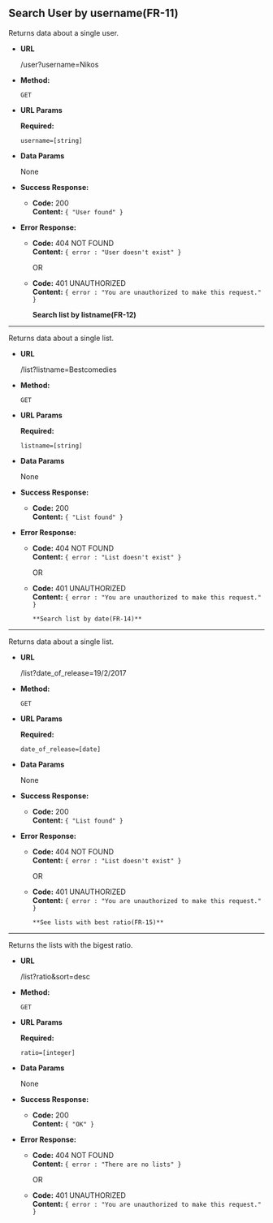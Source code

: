 **Search User by username(FR-11)**
----
  Returns data about a single user.

* **URL**

  /user?username=Nikos

* **Method:**

  `GET`
  
*  **URL Params**

   **Required:**
 
   `username=[string]`

* **Data Params**

  None

* **Success Response:**

  * **Code:** 200 <br />
    **Content:** `{ "User found" }`
 
* **Error Response:**

  * **Code:** 404 NOT FOUND <br />
    **Content:** `{ error : "User doesn't exist" }`
	
	 OR

  * **Code:** 401 UNAUTHORIZED <br />
    **Content:** `{ error : "You are unauthorized to make this request." }`
	
	
	
	
	
	
	
	
	
	
	**Search list by listname(FR-12)**
----
  Returns data about a single list.

* **URL**

  /list?listname=Bestcomedies

* **Method:**

  `GET`
  
*  **URL Params**

   **Required:**
 
   `listname=[string]`

* **Data Params**

  None

* **Success Response:**

  * **Code:** 200 <br />
    **Content:** `{ "List found" }`
 
* **Error Response:**

  * **Code:** 404 NOT FOUND <br />
    **Content:** `{ error : "List doesn't exist" }`
	
	 OR

  * **Code:** 401 UNAUTHORIZED <br />
    **Content:** `{ error : "You are unauthorized to make this request." }`
	
	
	
	
	
	
	
		**Search list by date(FR-14)**
----
  Returns data about a single list.

* **URL**

  /list?date_of_release=19/2/2017

* **Method:**

  `GET`
  
*  **URL Params**

   **Required:**
 
   `date_of_release=[date]`

* **Data Params**

  None

* **Success Response:**

  * **Code:** 200 <br />
    **Content:** `{ "List found" }`
 
* **Error Response:**

  * **Code:** 404 NOT FOUND <br />
    **Content:** `{ error : "List doesn't exist" }`
	
	 OR

  * **Code:** 401 UNAUTHORIZED <br />
    **Content:** `{ error : "You are unauthorized to make this request." }`
	
	
	
	
	
		**See lists with best ratio(FR-15)**
----
  Returns the lists with the bigest ratio.

* **URL**

  /list?ratio&sort=desc

* **Method:**

  `GET`
  
*  **URL Params**

   **Required:**
 
   `ratio=[integer]`

* **Data Params**

  None

* **Success Response:**

  * **Code:** 200 <br />
    **Content:** `{ "OK" }`
 
* **Error Response:**

  * **Code:** 404 NOT FOUND <br />
    **Content:** `{ error : "There are no lists" }`
	
	 OR

  * **Code:** 401 UNAUTHORIZED <br />
    **Content:** `{ error : "You are unauthorized to make this request." }`
